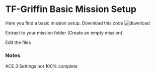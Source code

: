 # TF-Griffin Basic Mission Setup

Here you find a basic mission setup. Download this code
![download](https://i.imgur.com/HIdydtQ.jpg "Download")

Extract to your mission folder (Create an empty mission)

Edit the files

### Notes
ACE 3 Settings not 100% complete
